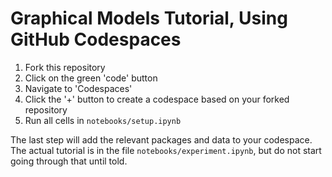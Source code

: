 # Graphical Models Tutorial, Using GitHub Codespaces

1) Fork this repository
2) Click on the green 'code' button
3) Navigate to 'Codespaces'
4) Click the '+' button to create a codespace based on your forked repository
5) Run all cells in `notebooks/setup.ipynb`

The last step will add the relevant packages and data to your codespace.  The actual tutorial is in the file `notebooks/experiment.ipynb`, but do not start going through that until told.